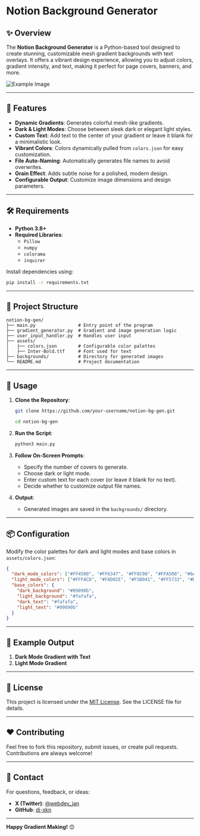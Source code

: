 # Notion Background Generator

## ✨ Overview

The **Notion Background Generator** is a Python-based tool designed to create stunning, customizable mesh gradient backgrounds with text overlays. It offers a vibrant design experience, allowing you to adjust colors, gradient intensity, and text, making it perfect for page covers, banners, and more.

![Example Image](https://i.imgur.com/1QzNzRD.png)

---

## 🚀 Features

- **Dynamic Gradients**: Generates colorful mesh-like gradients.
- **Dark & Light Modes**: Choose between sleek dark or elegant light styles.
- **Custom Text**: Add text to the center of your gradient or leave it blank for a minimalistic look.
- **Vibrant Colors**: Colors dynamically pulled from `colors.json` for easy customization.
- **File Auto-Naming**: Automatically generates file names to avoid overwrites.
- **Grain Effect**: Adds subtle noise for a polished, modern design.
- **Configurable Output**: Customize image dimensions and design parameters.

---

## 🛠️ Requirements

- **Python 3.8+**
- **Required Libraries**:
  - `Pillow`
  - `numpy`
  - `colorama`
  - `inquirer`

Install dependencies using:

```bash
pip install -r requirements.txt
```

---

## 📂 Project Structure

```
notion-bg-gen/
├── main.py                # Entry point of the program
├── gradient_generator.py  # Gradient and image generation logic
├── user_input_handler.py  # Handles user input
├── assets/
│   ├── colors.json        # Configurable color palettes
│   ├── Inter-Bold.ttf     # Font used for text
├── backgrounds/           # Directory for generated images
└── README.md              # Project documentation
```

---

## 🎨 Usage

1. **Clone the Repository**:

   ```bash
   git clone https://github.com/your-username/notion-bg-gen.git
   ```

   ```bash
   cd notion-bg-gen
   ```

2. **Run the Script**:

   ```bash
   python3 main.py
   ```

3. **Follow On-Screen Prompts**:

   - Specify the number of covers to generate.
   - Choose dark or light mode.
   - Enter custom text for each cover (or leave it blank for no text).
   - Decide whether to customize output file names.

4. **Output**:
   - Generated images are saved in the `backgrounds/` directory.

---

## 📦 Configuration

Modify the color palettes for dark and light modes and base colors in `assets/colors.json`:

```json
{
  "dark_mode_colors": ["#FF4500", "#FF6347", "#FF8C00", "#FFA500", "#6A5ACD"],
  "light_mode_colors": ["#FFFACD", "#FAD02E", "#F5B041", "#FF5733", "#DAF7A6"],
  "base_colors": {
    "dark_background": "#09090b",
    "light_background": "#fafafa",
    "dark_text": "#fafafa",
    "light_text": "#09090b"
  }
}
```

---

## 🌟 Example Output

1. **Dark Mode Gradient with Text**
2. **Light Mode Gradient**

---

## 📖 License

This project is licensed under the [MIT License](LICENSE). See the LICENSE file for details.

---

## ❤️ Contributing

Feel free to fork this repository, submit issues, or create pull requests. Contributions are always welcome!

---

## 📧 Contact

For questions, feedback, or ideas:

- **X (Twitter)**: [@webdev_jan](https://x.com/webdev_jan)
- **GitHub**: [dj-skn](https://github.com/dj-skn)

---

**Happy Gradient Making!** 😊
